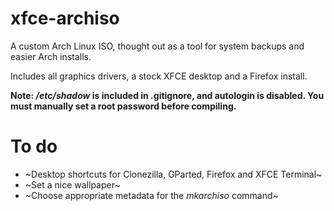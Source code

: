 # xfce-archiso
A custom Arch Linux ISO, thought out as a tool for system backups and easier Arch installs.

Includes all graphics drivers, a stock XFCE desktop and a Firefox install.

**Note: */etc/shadow* is included in .gitignore, and autologin is disabled. You must manually set a root password before compiling.**

# To do
- ~Desktop shortcuts for Clonezilla, GParted, Firefox and XFCE Terminal~
- ~Set a nice wallpaper~
- ~Choose appropriate metadata for the *mkarchiso* command~